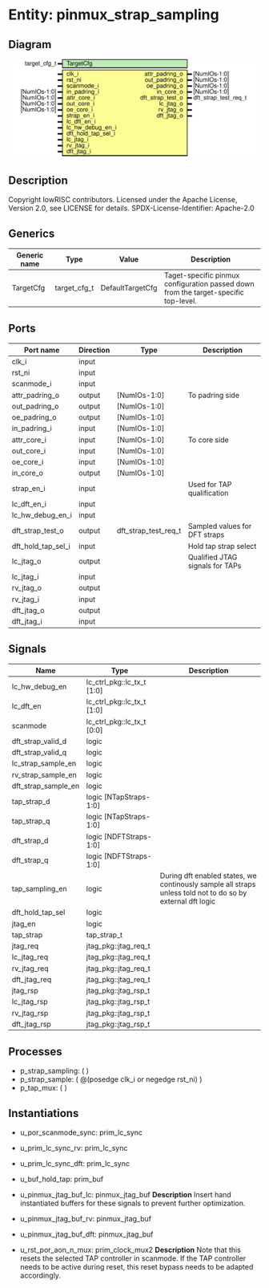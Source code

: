 # Entity: pinmux_strap_sampling

## Diagram

![Diagram](pinmux_strap_sampling.svg "Diagram")
## Description

Copyright lowRISC contributors.
 Licensed under the Apache License, Version 2.0, see LICENSE for details.
 SPDX-License-Identifier: Apache-2.0
 
## Generics

| Generic name | Type         | Value            | Description                                                                          |
| ------------ | ------------ | ---------------- | ------------------------------------------------------------------------------------ |
| TargetCfg    | target_cfg_t | DefaultTargetCfg | Taget-specific pinmux configuration passed down from the target-specific top-level.  |
## Ports

| Port name          | Direction | Type                 | Description                     |
| ------------------ | --------- | -------------------- | ------------------------------- |
| clk_i              | input     |                      |                                 |
| rst_ni             | input     |                      |                                 |
| scanmode_i         | input     |                      |                                 |
| attr_padring_o     | output    | [NumIOs-1:0]         | To padring side                 |
| out_padring_o      | output    | [NumIOs-1:0]         |                                 |
| oe_padring_o       | output    | [NumIOs-1:0]         |                                 |
| in_padring_i       | input     | [NumIOs-1:0]         |                                 |
| attr_core_i        | input     | [NumIOs-1:0]         | To core side                    |
| out_core_i         | input     | [NumIOs-1:0]         |                                 |
| oe_core_i          | input     | [NumIOs-1:0]         |                                 |
| in_core_o          | output    | [NumIOs-1:0]         |                                 |
| strap_en_i         | input     |                      | Used for TAP qualification      |
| lc_dft_en_i        | input     |                      |                                 |
| lc_hw_debug_en_i   | input     |                      |                                 |
| dft_strap_test_o   | output    | dft_strap_test_req_t | Sampled values for DFT straps   |
| dft_hold_tap_sel_i | input     |                      | Hold tap strap select           |
| lc_jtag_o          | output    |                      | Qualified JTAG signals for TAPs |
| lc_jtag_i          | input     |                      |                                 |
| rv_jtag_o          | output    |                      |                                 |
| rv_jtag_i          | input     |                      |                                 |
| dft_jtag_o         | output    |                      |                                 |
| dft_jtag_i         | input     |                      |                                 |
## Signals

| Name                | Type                       | Description                                                                                                 |
| ------------------- | -------------------------- | ----------------------------------------------------------------------------------------------------------- |
| lc_hw_debug_en      | lc_ctrl_pkg::lc_tx_t [1:0] |                                                                                                             |
| lc_dft_en           | lc_ctrl_pkg::lc_tx_t [1:0] |                                                                                                             |
| scanmode            | lc_ctrl_pkg::lc_tx_t [0:0] |                                                                                                             |
| dft_strap_valid_d   | logic                      |                                                                                                             |
| dft_strap_valid_q   | logic                      |                                                                                                             |
| lc_strap_sample_en  | logic                      |                                                                                                             |
| rv_strap_sample_en  | logic                      |                                                                                                             |
| dft_strap_sample_en | logic                      |                                                                                                             |
| tap_strap_d         | logic [NTapStraps-1:0]     |                                                                                                             |
| tap_strap_q         | logic [NTapStraps-1:0]     |                                                                                                             |
| dft_strap_d         | logic [NDFTStraps-1:0]     |                                                                                                             |
| dft_strap_q         | logic [NDFTStraps-1:0]     |                                                                                                             |
| tap_sampling_en     | logic                      | During dft enabled states, we continously sample all straps unless told not to do so by external dft logic  |
| dft_hold_tap_sel    | logic                      |                                                                                                             |
| jtag_en             | logic                      |                                                                                                             |
| tap_strap           | tap_strap_t                |                                                                                                             |
| jtag_req            | jtag_pkg::jtag_req_t       |                                                                                                             |
| lc_jtag_req         | jtag_pkg::jtag_req_t       |                                                                                                             |
| rv_jtag_req         | jtag_pkg::jtag_req_t       |                                                                                                             |
| dft_jtag_req        | jtag_pkg::jtag_req_t       |                                                                                                             |
| jtag_rsp            | jtag_pkg::jtag_rsp_t       |                                                                                                             |
| lc_jtag_rsp         | jtag_pkg::jtag_rsp_t       |                                                                                                             |
| rv_jtag_rsp         | jtag_pkg::jtag_rsp_t       |                                                                                                             |
| dft_jtag_rsp        | jtag_pkg::jtag_rsp_t       |                                                                                                             |
## Processes
- p_strap_sampling: (  )
- p_strap_sample: ( @(posedge clk_i or negedge rst_ni) )
- p_tap_mux: (  )
## Instantiations

- u_por_scanmode_sync: prim_lc_sync
- u_prim_lc_sync_rv: prim_lc_sync
- u_prim_lc_sync_dft: prim_lc_sync
- u_buf_hold_tap: prim_buf
- u_pinmux_jtag_buf_lc: pinmux_jtag_buf
**Description**
Insert hand instantiated buffers for
these signals to prevent further optimization.

- u_pinmux_jtag_buf_rv: pinmux_jtag_buf
- u_pinmux_jtag_buf_dft: pinmux_jtag_buf
- u_rst_por_aon_n_mux: prim_clock_mux2
**Description**
Note that this resets the selected TAP controller in
scanmode. If the TAP controller needs to be active during
reset, this reset bypass needs to be adapted accordingly.

